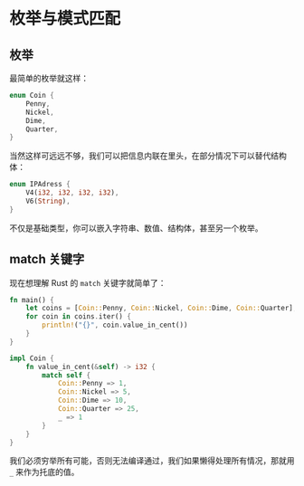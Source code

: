# 枚举与模式匹配

## 枚举

最简单的枚举就这样：

```rust
enum Coin {
    Penny,
    Nickel,
    Dime,
    Quarter,
}
```

当然这样可远远不够，我们可以把信息内联在里头，在部分情况下可以替代结构体：

```rust
enum IPAdress {
    V4(i32, i32, i32, i32),
    V6(String),
}
```

不仅是基础类型，你可以嵌入字符串、数值、结构体，甚至另一个枚举。

## match 关键字

现在想理解 Rust 的 `match` 关键字就简单了：

```rust
fn main() {
    let coins = [Coin::Penny, Coin::Nickel, Coin::Dime, Coin::Quarter];
    for coin in coins.iter() {
        println!("{}", coin.value_in_cent())
    }
}

impl Coin {
    fn value_in_cent(&self) -> i32 {
        match self {
            Coin::Penny => 1,
            Coin::Nickel => 5,
            Coin::Dime => 10,
            Coin::Quarter => 25,
            _ => 1
        }
    }
}
```

我们必须穷举所有可能，否则无法编译通过，我们如果懒得处理所有情况，那就用 `_` 来作为托底的值。
